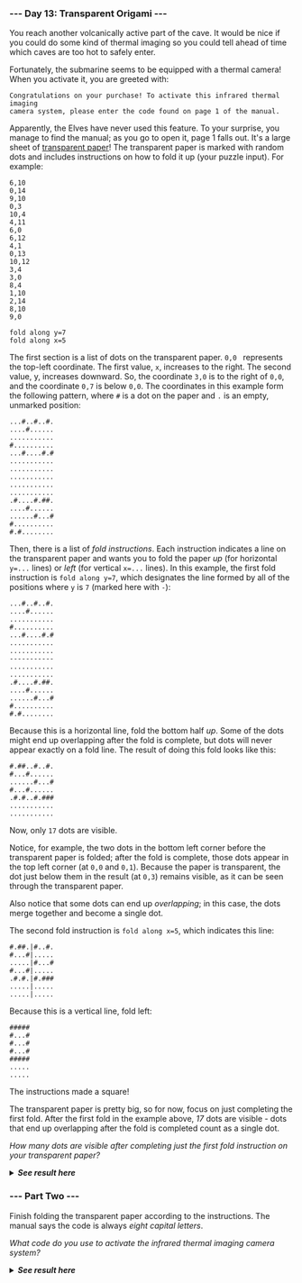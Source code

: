 ﻿### --- Day 13: Transparent Origami ---
You reach another volcanically active part of the cave. It would be nice if
you could do some kind of thermal imaging so you could tell ahead of time 
which caves are too hot to safely enter.

Fortunately, the submarine seems to be equipped with a thermal camera! When
you activate it, you are greeted with:

	Congratulations on your purchase! To activate this infrared thermal imaging
	camera system, please enter the code found on page 1 of the manual.

Apparently, the Elves have never used this feature. To your surprise, you 
manage to find the manual; as you go to open it, page 1 falls out. It's a 
large sheet of [transparent paper](https://en.wikipedia.org/wiki/Transparency_(projection))! The transparent paper is marked with 
random dots and includes instructions on how to fold it up (your puzzle 
input). For example:

	6,10
	0,14
	9,10
	0,3
	10,4
	4,11
	6,0
	6,12
	4,1
	0,13
	10,12
	3,4
	3,0
	8,4
	1,10
	2,14
	8,10
	9,0

	fold along y=7
	fold along x=5

The first section is a list of dots on the transparent paper. `0,0 `
represents the top-left coordinate. The first value, `x`, increases to the 
right. The second value, y, increases downward. So, the coordinate `3,0` is
to the right of `0,0`, and the coordinate `0,7` is below `0,0`. The coordinates 
in this example form the following pattern, where `#` is a dot on the paper 
and `.` is an empty, unmarked position:

	...#..#..#.
	....#......
	...........
	#..........
	...#....#.#
	...........
	...........
	...........
	...........
	...........
	.#....#.##.
	....#......
	......#...#
	#..........
	#.#........

Then, there is a list of *fold instructions*. Each instruction indicates a
line on the transparent paper and wants you to fold the paper *up* (for
horizontal `y=...` lines) or *left* (for vertical `x=...` lines). In this 
example, the first fold instruction is `fold along y=7`, which designates the
line formed by all of the positions where `y` is `7` (marked here with `-`):

	...#..#..#.
	....#......
	...........
	#..........
	...#....#.#
	...........
	...........
	-----------
	...........
	...........
	.#....#.##.
	....#......
	......#...#
	#..........
	#.#........

Because this is a horizontal line, fold the bottom half *up*. Some of the
dots might end up overlapping after the fold is complete, but dots will
never appear exactly on a fold line. The result of doing this fold looks
like this:

	#.##..#..#.
	#...#......
	......#...#
	#...#......
	.#.#..#.###
	...........
	...........

Now, only `17` dots are visible.

Notice, for example, the two dots in the bottom left corner before the 
transparent paper is folded; after the fold is complete, those dots appear
in the top left corner (at `0,0` and `0,1`). Because the paper is transparent,
the dot just below them in the result (at `0,3`) remains visible, as it can 
be seen through the transparent paper.

Also notice that some dots can end up *overlapping*; in this case, the dots
merge together and become a single dot.

The second fold instruction is `fold along x=5`, which indicates this line:

	#.##.|#..#.
	#...#|.....
	.....|#...#
	#...#|.....
	.#.#.|#.###
	.....|.....
	.....|.....

Because this is a vertical line, fold left:

	#####
	#...#
	#...#
	#...#
	#####
	.....
	.....

The instructions made a square!

The transparent paper is pretty big, so for now, focus on just completing
the first fold. After the first fold in the example above, *17* dots are 
visible - dots that end up overlapping after the fold is completed count as
a single dot.

*How many dots are visible after completing just the first fold instruction 
on your transparent paper?*

<details>
  <summary><strong><em>See result here</em></strong></summary>
	Your puzzle answer was <strong><em>671</em></strong>.
</details>

### --- Part Two ---

Finish folding the transparent paper according to the instructions. The 
manual says the code is always *eight capital letters*.

*What code do you use to activate the infrared thermal imaging camera 
system?*

<details>
  <summary><strong><em>See result here</em></strong></summary>
	Your puzzle answer was <strong><em>PCPHARKL</em></strong>.
</details>